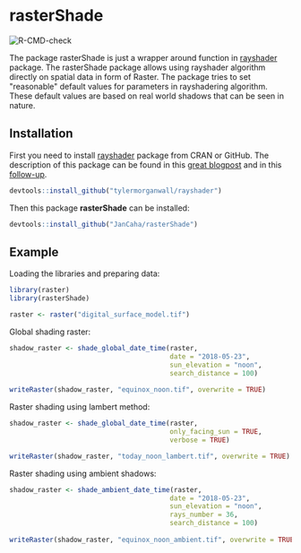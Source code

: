 # rasterShade

<!-- badges: start -->
![R-CMD-check](https://github.com/JanCaha/rasterShade/workflows/R-CMD-check/badge.svg)
<!-- badges: end -->

The package rasterShade is just a wrapper around function in [rayshader](https://github.com/tylermorganwall/rayshader) package. The rasterShade package allows using rayshader algorithm directly on spatial data in form of Raster. The package tries to set "reasonable" default values for parameters in rayshadering algorithm. These default values are based on real world shadows that can be seen in nature.

## Installation

First you need to install [rayshader](https://github.com/tylermorganwall/rayshader) package from CRAN or GitHub. The description of this package can be found in this [great blogpost](http://www.tylermw.com/throwing-shade/) and in this [follow-up](http://www.tylermw.com/making-beautiful-maps/).

``` r
devtools::install_github("tylermorganwall/rayshader")
```

Then this package **rasterShade** can be installed:

``` r
devtools::install_github("JanCaha/rasterShade")
```

## Example

Loading the libraries and preparing data:

``` r
library(raster)
library(rasterShade)

raster <- raster("digital_surface_model.tif")
```

Global shading raster:

``` r
shadow_raster <- shade_global_date_time(raster, 
                                        date = "2018-05-23", 
                                        sun_elevation = "noon", 
                                        search_distance = 100)
                              
writeRaster(shadow_raster, "equinox_noon.tif", overwrite = TRUE)
```

Raster shading using lambert method:

``` r
shadow_raster <- shade_global_date_time(raster, 
                                        only_facing_sun = TRUE, 
                                        verbose = TRUE)

writeRaster(shadow_raster, "today_noon_lambert.tif", overwrite = TRUE)
```

Raster shading using ambient shadows:

``` r
shadow_raster <- shade_ambient_date_time(raster, 
                                        date = "2018-05-23", 
                                        sun_elevation = "noon", 
                                        rays_number = 36, 
                                        search_distance = 100)
                               
writeRaster(shadow_raster, "equinox_noon_ambient.tif", overwrite = TRUE)
```

